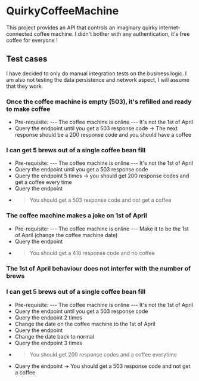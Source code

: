 # QuirkyCoffeeMachine

This project provides an API that controls an imaginary quirky internet-connected coffee machine. I didn't bother with any authentication, it's free coffee for everyone !

## Test cases
I have decided to only do manual integration tests on the business logic. I am also not testing the data persistence and network aspect, I will assume that they work.

### Once the coffee machine is empty (503), it's refilled and ready to make coffee
- Pre-requisite:
--- The coffee machine is online
--- It's not the 1st of April
- Query the endpoint until you get a 503 response code
-> The next response should be a 200 response code and you should have a coffee

### I can get 5 brews out of a single coffee bean fill
- Pre-requisite:
--- The coffee machine is online
--- It's not the 1st of April
- Query the endpoint until you get a 503 response code
- Query the endpoint 5 times
-> you should get 200 response codes and get a coffee every time
- Query the endpoint
- > You should get a 503 response code and not get a coffee

### The coffee machine makes a joke on 1st of April
- Pre-requisite:
--- The coffee machine is online
--- Make it to be the 1st of April (change the coffee machine date)
- Query the endpoint
- > You should get a 418 response code and no coffee

### The 1st of April behaviour does not interfer with the number of brews
### I can get 5 brews out of a single coffee bean fill
- Pre-requisite:
--- The coffee machine is online
--- It's not the 1st of April
- Query the endpoint until you get a 503 response code
- Query the endpoint 2 times
- Change the date on the coffee machine to the 1st of April
- Query the endpoint
- Change the date back to normal
- Query the endpoint 3 times
- > You should get 200 response codes and a coffee everytime
- Query the endpoint
-> You should get a 503 response code and not get a coffee
